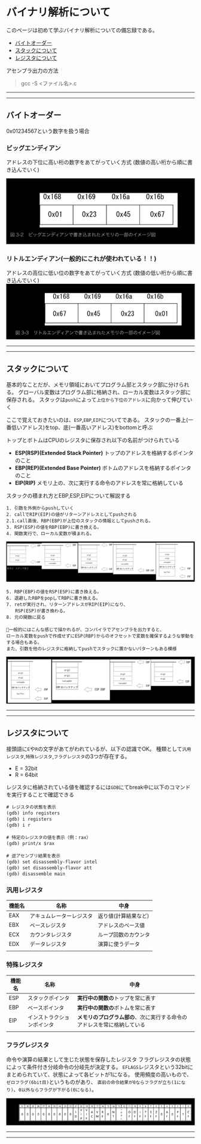 # バイナリ解析について

このページは初めて学ぶバイナリ解析についての備忘録である。

- [バイトオーダー](#byteorder)
- [スタックについて](#stack)
- [レジスタについて](#registor)

アセンブラ出力の方法
> gcc -S <ファイル名>.c

---
---

## <a name=byteorder>バイトオーダー</a>

0x01234567という数字を扱う場合

### ビッグエンディアン

アドレスの下位に高い桁の数字をあてがっていく方式
(数値の高い桁から順に書き込んでいく)

![ビッグエンディアン](./png/01_BigEndian.png)

### **リトルエンディアン(一般的にこれが使われている！！)**

アドレスの高位に低い位の数字をあてがっていく方式
(数値の低い桁から順に書き込んでいく)
![リトルエンディアン](./png/02_LittleEndian.png)

---
---

## <a name=stack>スタックについて</a>

基本的なことだが、メモリ領域においてプログラム部とスタック部に分けられる。
グローバル変数はプログラム部に格納され、ローカル変数はスタック部に保存される。
スタックは`push`によって`上位から下位のアドレス`に向かって伸びていく

ここで覚えておきたいのは、`ESP`,`EBP`,`EIP`についてである。
スタックの一番上(一番低いアドレス)をtop、底(一番高いアドレス)をbottomと呼ぶ

トップとボトムはCPUのレジスタに保存され以下の名前がつけられている

- **ESP(RSP)(Extended Stack Pointer)**
トップのアドレスを格納するポインタのこと
- **EBP(REP)(Extended Base Pointer)**
ボトムのアドレスを格納するポインタのこと
- **EIP(RIP)**
メモリ上の、次に実行する命令のアドレスを常に格納している

スタックの積まれ方とEBP,ESP,EIPについて解説する

```text
1. 引数を外側からpushしていく
2. callでRIP(EIP)の値がリターンアドレスとしてpushされる
2.1.call直後、RBP(EBP)が上位のスタックの情報としてpushされる。
3. RSP(ESP)の値をRBP(EBP)に書き換える。
4. 関数実行で、ローカル変数が積まれる。
```

![スタックの動作1](png/stack_model1.png)

```text
5. RBP(EBP)の値をRSP(ESP)に書き換える。
6. 退避したRBPをpopしてRBPに書き換える。
7. retが実行され、リターンアドレスがRIP(EIP)になり、
　　RSP(ESP)が書き換わる。
8. 元の関数に戻る

🚨一般的にはこんな感じで描かれるが、コンパイラでアセンブラを出力すると、
ローカル変数をpushで作成せずにESP(RBP)からのオフセットで変数を確保するような挙動をする場合もある。
また、引数を他のレジスタに格納してpushでスタックに置かないパターンもある模様

```

![スタックの動作2](png/stack_model2.png)

---
---

## <a name=registor>レジスタについて</a>

接頭語に`E`や`R`の文字があてがわれているが、以下の認識でOK。
種類として`汎用レジスタ`,`特殊レジスタ`,`フラグレジスタ`の3つが存在する。

- E = 32bit
- R = 64bit

レジスタに格納されている値を確認するには`GDB`にてbreak中に以下のコマンドを実行することで確認できる

```gdb
# レジスタの状態を表示
(gdb) info registers
(gdb) i registers
(gdb) i r

# 特定のレジスタの値を表示（例：rax）
(gdb) print/x $rax

# 逆アセンブリ結果を表示
(gdb) set disassembly-flavor intel
(gdb) set disassembly-flavor att
(gdb) disassemble main
```

### **汎用レジスタ**

|機能名|名称|中身|
|--|--|--|
|EAX|アキュムレーターレジスタ|返り値(計算結果など)|
|EBX|ベースレジスタ|アドレスのベース値|
|ECX|カウンタレジスタ|ループ回数のカウンタ|
|EDX|データレジスタ|演算に使うデータ|
||||

### **特殊レジスタ**

|機能名|名称|中身|
|--|--|--|
|ESP|スタックポインタ|**実行中の関数の**トップを常に表す|
|EBP|ベースポインタ|**実行中の関数の**ボトムを常に表す|
|EIP|インストラクションポインタ|**メモリのプログラム部の**、次に実行する命令のアドレスを常に格納している|
||||

### **フラグレジスタ**

命令や演算の結果として生じた状態を保存したレジスタ
フラグレジスタの状態によって条件付き分岐命令の分岐先が決定する。
`EFLAGS`レジスタという32bitにまとめられていて、状態によって各ビットが1になる。
使用頻度の高いもので、`ゼロフラグ(6bit目)`というものがあり、
`直前の命令結果が0ならフラグが立ち(1になり)`、`0以外ならフラグが下がる(0になる)`。

![EFLAGS](./png/03_EFLAGS.png)

---
---
